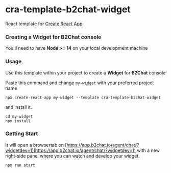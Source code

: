 # cra-template-b2chat-widget

React template for [Create React App](https://github.com/facebook/create-react-app)

### Creating a Widget for B2Chat console

You'll need to have **Node >= 14** on your local development machine

### Usage

Use this template within your project to create a **Widget** for **B2Chat** console

Paste this command and change `my-widget` with your preferred project name

```
npx create-react-app my-widget --template cra-template-b2chat-widget
```

and install it.

```
cd my-widget
npm install
```

### Getting Start

It will open a browsertab on [https://app.b2chat.io/agent/chat/?widgetdev=1](https://app.b2chat.io/agent/chat/?widgetdev=1) with a new right-side panel where you can watch and develop your widget.

```
npm run start
```

